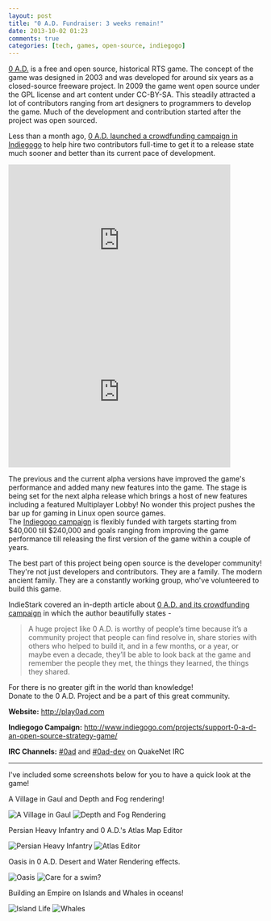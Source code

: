 ```yaml
---
layout: post
title: "0 A.D. Fundraiser: 3 weeks remain!"
date: 2013-10-02 01:23
comments: true
categories: [tech, games, open-source, indiegogo]
---
```


[0 A.D.][12] is a free and open source, historical RTS game. The concept of the game was designed in 2003 and was developed for around six years as a closed-source freeware project. In 2009 the game went open source under the GPL license and art content under CC-BY-SA. This steadily attracted a lot of contributors ranging from art designers to programmers to develop the game. Much of the development and contribution started after the project was open sourced.

Less than a month ago, [0 A.D. launched a crowdfunding campaign in Indiegogo][11] to help hire two contributors full-time to get it to a release state much sooner and better than its current pace of development. 

<!-- more -->

<div class="youtube">
    <iframe id="vid3" type="text/html" class="youtube" width="440" height="300" src="http://www.youtube.com/embed/Y-0l7Ej3cM8" frameborder="0">
    </iframe>
</div>
<div class="youtube">
    <iframe id="vid4" type="text/html" class="youtube" width="440" height="300" src="http://www.youtube.com/embed/DXDxXGTzIf4" frameborder="0">
    </iframe>
</div>

The previous and the current alpha versions have improved the game's performance and added many new features into the game. The stage is being set for the next alpha release which brings a host of new features including a featured Multiplayer Lobby! No wonder this project pushes the bar up for gaming in Linux open source games.  
The [Indiegogo campaign][11] is flexibly funded with targets starting from $40,000 till $240,000 and goals ranging from improving the game performance till releasing the first version of the game within a couple of years. 

The best part of this project being open source is the developer community! They're not just developers and contributors. They are a family. The modern ancient family. They are a constantly working group, who've volunteered to build this game.

IndieStark covered an in-depth article about [0 A.D. and its crowdfunding campaign][15] in which the author beautifully states -

> A huge project like 0 A.D. is worthy of people’s time because it’s a community project that people can find resolve in, share stories with others who helped to build it, and in a few months, or a year, or maybe even a decade, they’ll be able to look back at the game and remember the people they met, the things they learned, the things they shared.

For there is no greater gift in the world than knowledge!  
Donate to the 0 A.D. Project and be a part of this great community.

**Website:** http://play0ad.com

**Indiegogo Campaign:** http://www.indiegogo.com/projects/support-0-a-d-an-open-source-strategy-game/

**IRC Channels:** [#0ad][13] and [#0ad-dev][14] on QuakeNet IRC

---
I've included some screenshots below for you to have a quick look at the game!

A Village in Gaul and Depth and Fog rendering!

![A Village in Gaul][2]
![Depth and Fog Rendering][8]

Persian Heavy Infantry and 0 A.D.'s Atlas Map Editor

![Persian Heavy Infantry][5]
![Atlas Editor][7]

Oasis in 0 A.D. Desert and Water Rendering effects.

![Oasis][6]
![Care for a swim?][3]

Building an Empire on Islands and Whales in oceans!

![Island Life][1]
![Whales][4]


[1]: http://play0ad.com/wp-content/gallery/screenshots/screenshot0072.jpg
[2]: https://fbcdn-sphotos-h-a.akamaihd.net/hphotos-ak-prn2/1237349_10151914968049859_1015039661_o.jpg
[3]: https://fbcdn-sphotos-e-a.akamaihd.net/hphotos-ak-prn1/1073220_10151752821764859_690497580_o.jpg
[4]: http://play0ad.com/wp-content/gallery/screenshots/screenshot0060.jpg
[5]: http://play0ad.com/wp-content/gallery/screenshots/alpha-8-persianheavyinfantry.jpg
[6]: http://play0ad.com/wp-content/gallery/screenshots/screenshot0343.png
[7]: http://play0ad.com/wp-content/gallery/screenshots/scr.png
[8]: http://play0ad.com/wp-content/gallery/screenshots/tilt-shift-filter.jpg
[9]: http://play0ad.com/wp-content/gallery/screenshots/screenshot0088.png
[10]: http://youtube.com/user/play0ad
[11]: http://www.indiegogo.com/projects/support-0-a-d-an-open-source-strategy-game/
[12]: http://play0ad.com
[13]: http://webchat.quakenet.org/?channels=#0ad
[14]: http://webchat.quakenet.org/?channels=#0ad-dev
[15]: http://indiestatik.com/2013/10/01/10-years-in-alpha-how-volunteer-modders-created-0-a-d-with-the-help-of-a-community/

<script type="text/javascript">
    var elem = $("#content img").eq(0).load(function() {
        var width = $(this).width();
        var height = $(this).height();
        var vid3 = document.getElementById("vid3");
        var vid4 = document.getElementById("vid4");
        vid3.width = vid4.width = width;
        vid3.height = vid4.height = height;
    });
    $("#content img").eq(4).load(function() {
        var img2 = $(this);
        $("#content img").eq(5).load(function() {
            img2.height($(this).height());
        });
    });
    $("#content img").eq(1).load(function() {
        var img2 = $(this);
        $("#content img").eq(0).load(function() {
            img2.height($(this).height());
        });
    });
</script>